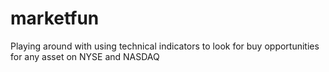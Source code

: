 marketfun
=========

Playing around with using technical indicators to look for buy opportunities for any asset on NYSE and NASDAQ

